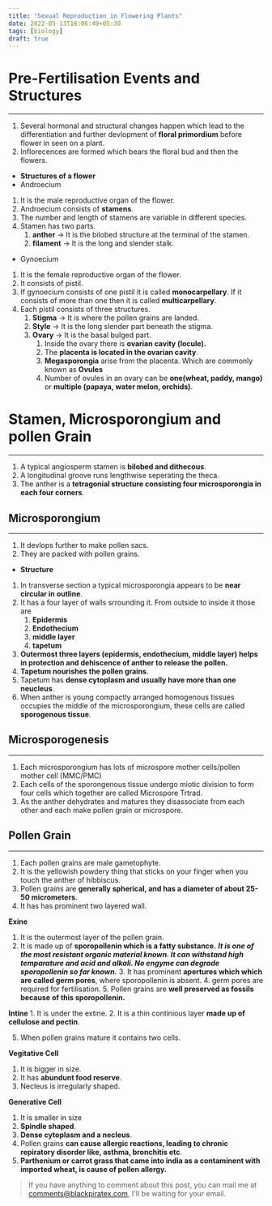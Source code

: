 ```yaml
---
title: "Sexual Reproduction in Flowering Plants"
date: 2022-05-13T16:06:49+05:30
tags: [biology]
draft: true
---
```

# Pre-Fertilisation Events and Structures
---
1. Several hormonal and structural changes happen which lead to the differentiation and further devlopment of **floral primordium** before flower in seen on a plant. 
2. Inflorecences are formed which bears the floral bud and then the flowers.
- **Structures of a flower**
- Androecium
1. It is the male reproductive organ of the flower. 
2. Androecium consists of **stamens**.
3. The number and length of stamens are variable in different species. 
4. Stamen has two parts. 
   1. **anther** → It is the bilobed structure at the terminal of the stamen.
   2. **filament** → It is the long and slender stalk. 
- Gynoecium
1. It is the female reproductive organ of the flower. 
2. It consists of pistil. 
3. If gynoecium consists of one pistil it is called **monocarpellary**. If it consists of more than one then it is called **multicarpellary**. 
4. Each pistil consists of three structures. 
    1. **Stigma** → It is where the pollen grains are landed. 
    2. **Style** → It is the long slender part beneath the stigma. 
    3. **Ovary** → It is the basal bulged part. 
        1. Inside the ovary there is **ovarian cavity (locule).**
        2. The **placenta is located in the ovarian cavity**. 
        3. **Megasporongia** arise from the placenta. Which are commonly known as **Ovules**
        4. Number of ovules in an ovary can be **one(wheat, paddy, mango)** or **multiple (papaya, water melon, orchids)**. 

# Stamen, Microsporongium and pollen Grain
---

1. A typical angiosperm stamen is **bilobed and dithecous**. 
2. A longitudinal groove runs lengthwise seperating the theca. 
3. The anther is a **tetragonial structure consisting four microsporongia in each four corners**. 
## **Microsporongium**
---
1. It devlops further to make pollen sacs. 
2. They are packed with pollen grains. 
- **Structure**
1. In transverse section a typical microsporongia appears to be **near circular in outline**. 
2. It has a four layer of walls srrounding it. From outside to inside it those are 
    1. **Epidermis**
    2. **Endothecium**
    3. **middle layer**
    4. **tapetum**
3. **Outermost three layers (epidermis, endothecium, middle layer) helps in protection and dehiscence of anther to release the pollen.** 
4. **Tapetum nourishes the pollen grains**. 
5. Tapetum has **dense cytoplasm and usually have more than one neucleus**. 
6. When anther is young compactly arranged homogenous tissues occupies the middle of the microsporongium, these cells are called **sporogenous tissue**. 
## **Microsporogenesis**
---
1. Each microsporongium has lots of microspore mother cells/pollen mother cell (MMC/PMC)
2. Each cells of the sporongenous tissue undergo miotic division to form four cells which together are called Microspore Trtrad. 
3. As the anther dehydrates and matures they disassociate from each other and each make pollen grain or microspore. 
## **Pollen Grain**
---
1. Each pollen grains are male gametophyte. 
2. It is the yellowish powdery thing that sticks on your finger when you touch the anther of hibbiscus. 
3. Pollen grains are **generally spherical, and has a diameter of about 25-50 micrometers**. 
4. It has has prominent two layered wall. 

**Exine**

   1. It is the outermost layer of the pollen grain. 
   2. It is made up of **sporopollenin which is a fatty substance.** ***It is one of the most resistant organic material known. It can withstand high temparature and acid and alkali. No engyme can degrade sporopollenin so far known.*** 
    3. It has prominent **apertures which which are called germ pores**, where sporopollenin is absent. 
    4. germ pores are required for fertilisation. 
    5. Pollen grains are **well preserved as fossils because of this sporopollenin.** 

**Intine**
    1. It is under the extine. 
    2. It is a thin continious layer **made up of cellulose and pectin**. 

5. When pollen grains mature it contains two cells. 

**Vegitative Cell**

1. It is bigger in size. 
2. It has **abundunt food reserve**. 
3. Necleus is irregularly shaped. 

**Generative Cell** 
1. It is smaller in size
2. **Spindle shaped**. 
3. **Dense cytoplasm and a necleus**. 
6. Pollen grains **can cause allergic reactions, leading to chronic repiratory disorder like, asthma, bronchitis etc**. 
7. **Parthenium or carrot grass that came into india as a contaminent with imported wheat, is cause of pollen allergy.**

> If you have anything to comment about this post, you can mail me at [comments@blackpiratex.com](mailto:comments@blackpiratex.com), I'll be waiting for your email.


